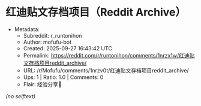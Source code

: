 # 红迪贴文存档项目（Reddit Archive）

- Metadata:
  - Subreddit: r_runtonihon
  - Author: mofufu-bot
  - Created: 2025-09-27 16:43:42 UTC
  - Permalink: https://reddit.com/r/runtonihon/comments/1nrzx1w/红迪贴文存档项目reddit_archive/
  - URL: /r/Mofufu/comments/1nrzv0t/红迪贴文存档项目reddit_archive/
  - Ups: 1 | Ratio: 1.0 | Comments: 0
  - Flair: 经验分享🤝

_(no selftext)_
